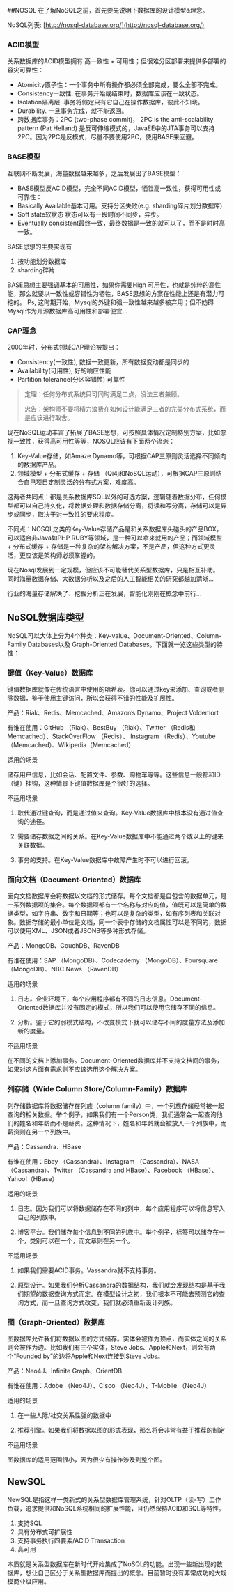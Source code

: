 ##NOSQL
在了解NoSQL之前，首先要先说明下数据库的设计模型&理念。

NoSQL列表: [http://nosql-database.org/](http://nosql-database.org/)

### ACID模型
关系数据库的ACID模型拥有 高一致性 + 可用性；但很难分区部署来提供多部署的容灾可靠性：

- Atomicity原子性：一个事务中所有操作都必须全部完成，要么全部不完成。
- Consistency一致性. 在事务开始或结束时，数据库应该在一致状态。
- Isolation隔离层. 事务将假定只有它自己在操作数据库，彼此不知晓。
- Durability. 一旦事务完成，就不能返回。
- 跨数据库事务：2PC (two-phase commit)， 2PC is the anti-scalability pattern (Pat Helland) 是反可伸缩模式的，JavaEE中的JTA事务可以支持2PC。因为2PC是反模式，尽量不要使用2PC，使用BASE来回避。

### BASE模型
互联网不断发展，海量数据越来越多，之后发展出了BASE模型：

- BASE模型反ACID模型，完全不同ACID模型，牺牲高一致性，获得可用性或可靠性：
- Basically Available基本可用。支持分区失败(e.g. sharding碎片划分数据库)
- Soft state软状态 状态可以有一段时间不同步，异步。
- Eventually consistent最终一致，最终数据是一致的就可以了，而不是时时高一致。

BASE思想的主要实现有

1. 按功能划分数据库
2. sharding碎片

BASE思想主要强调基本的可用性，如果你需要High 可用性，也就是纯粹的高性能，那么就要以一致性或容错性为牺牲，BASE思想的方案在性能上还是有潜力可挖的。
Ps, 这时期开始，Mysql的外键和强一致性越来越多被弃用；但不妨碍Mysql作为开源数据库高可用性和部署便宜…

### CAP理念
2000年时，分布式领域CAP理论被提出：

- Consistency(一致性), 数据一致更新，所有数据变动都是同步的
- Availability(可用性), 好的响应性能
- Partition tolerance(分区容错性) 可靠性

> 定理：任何分布式系统只可同时满足二点，没法三者兼顾。
>
> 忠告：架构师不要将精力浪费在如何设计能满足三者的完美分布式系统，而是应该进行取舍。

现在NoSQL运动丰富了拓展了BASE思想，可按照具体情况定制特别方案，比如忽视一致性，获得高可用性等等，NOSQL应该有下面两个流派：

1. Key-Value存储，如Amaze Dynamo等，可根据CAP三原则灵活选择不同倾向的数据库产品。
2. 领域模型 + 分布式缓存 + 存储 （Qi4j和NoSQL运动），可根据CAP三原则结合自己项目定制灵活的分布式方案，难度高。

这两者共同点：都是关系数据库SQL以外的可选方案，逻辑随着数据分布，任何模型都可以自己持久化，将数据处理和数据存储分离，将读和写分离，存储可以是异步或同步，取决于对一致性的要求程度。

不同点：NOSQL之类的Key-Value存储产品是和关系数据库头碰头的产品BOX，可以适合非Java如PHP RUBY等领域，是一种可以拿来就用的产品；而领域模型 + 分布式缓存 + 存储是一种复杂的架构解决方案，不是产品，但这种方式更灵活，更应该是架构师必须掌握的。

现在Nosql发展到一定规模，但应该不可能替代关系型数据库，只是相互补助。
同时海量数据存储、大数据分析以及之后的人工智能相关的研究都越加清晰…

行业的海量存储解决了、挖掘分析正在发展，智能化刚刚在概念中前行…

## NoSQL数据库类型

NoSQL可以大体上分为4个种类：Key-value、Document-Oriented、Column-Family Databases以及 Graph-Oriented Databases。下面就一览这些类型的特性：

### 键值（Key-Value）数据库

键值数据库就像在传统语言中使用的哈希表。你可以通过key来添加、查询或者删除数据，鉴于使用主键访问，所以会获得不错的性能及扩展性。

产品：Riak、Redis、Memcached、Amazon’s Dynamo、Project Voldemort

有谁在使用：GitHub （Riak）、BestBuy （Riak）、Twitter （Redis和Memcached）、StackOverFlow （Redis）、 Instagram （Redis）、Youtube （Memcached）、Wikipedia（Memcached）

适用的场景

储存用户信息，比如会话、配置文件、参数、购物车等等。这些信息一般都和ID（键）挂钩，这种情景下键值数据库是个很好的选择。

不适用场景

1. 取代通过键查询，而是通过值来查询。Key-Value数据库中根本没有通过值查询的途径。

2. 需要储存数据之间的关系。在Key-Value数据库中不能通过两个或以上的键来关联数据。

3. 事务的支持。在Key-Value数据库中故障产生时不可以进行回滚。

### 面向文档（Document-Oriented）数据库

面向文档数据库会将数据以文档的形式储存。每个文档都是自包含的数据单元，是一系列数据项的集合。每个数据项都有一个名称与对应的值，值既可以是简单的数据类型，如字符串、数字和日期等；也可以是复杂的类型，如有序列表和关联对象。数据存储的最小单位是文档，同一个表中存储的文档属性可以是不同的，数据可以使用XML、JSON或者JSONB等多种形式存储。

产品：MongoDB、CouchDB、RavenDB

有谁在使用：SAP （MongoDB）、Codecademy （MongoDB）、Foursquare （MongoDB）、NBC News （RavenDB）

适用的场景

1. 日志。企业环境下，每个应用程序都有不同的日志信息。Document-Oriented数据库并没有固定的模式，所以我们可以使用它储存不同的信息。

2. 分析。鉴于它的弱模式结构，不改变模式下就可以储存不同的度量方法及添加新的度量。

不适用场景

在不同的文档上添加事务。Document-Oriented数据库并不支持文档间的事务，如果对这方面有需求则不应该选用这个解决方案。

### 列存储（Wide Column Store/Column-Family）数据库

列存储数据库将数据储存在列族（column family）中，一个列族存储经常被一起查询的相关数据。举个例子，如果我们有一个Person类，我们通常会一起查询他们的姓名和年龄而不是薪资。这种情况下，姓名和年龄就会被放入一个列族中，而薪资则在另一个列族中。

产品：Cassandra、HBase

有谁在使用：Ebay （Cassandra）、Instagram （Cassandra）、NASA （Cassandra）、Twitter （Cassandra and HBase）、Facebook （HBase）、Yahoo!（HBase）

适用的场景

1. 日志。因为我们可以将数据储存在不同的列中，每个应用程序可以将信息写入自己的列族中。

2. 博客平台。我们储存每个信息到不同的列族中。举个例子，标签可以储存在一个，类别可以在一个，而文章则在另一个。

不适用场景

1. 如果我们需要ACID事务。Vassandra就不支持事务。

2. 原型设计。如果我们分析Cassandra的数据结构，我们就会发现结构是基于我们期望的数据查询方式而定。在模型设计之初，我们根本不可能去预测它的查询方式，而一旦查询方式改变，我们就必须重新设计列族。

### 图（Graph-Oriented）数据库

图数据库允许我们将数据以图的方式储存。实体会被作为顶点，而实体之间的关系则会被作为边。比如我们有三个实体，Steve Jobs、Apple和Next，则会有两个“Founded by”的边将Apple和Next连接到Steve Jobs。

产品：Neo4J、Infinite Graph、OrientDB

有谁在使用：Adobe （Neo4J）、Cisco （Neo4J）、T-Mobile （Neo4J）

适用的场景

1. 在一些人际/社交关系性强的数据中

2. 推荐引擎。如果我们将数据以图的形式表现，那么将会非常有益于推荐的制定

不适用场景

图数据库的适用范围很小，因为很少有操作涉及到整个图。

## NewSQL

NewSQL是指这样一类新式的关系型数据库管理系统，针对OLTP（读-写）工作负载，追求提供和NoSQL系统相同的扩展性能，且仍然保持ACID和SQL等特性。

1. 支持SQL
2. 具有分布式可扩展性
3. 支持事务执行四要素/ACID Transaction
4. 高可用

本质就是关系型数据库在新时代开始集成了NoSQL的功能。出现一些新出现的数据库，想让自己区分于关系型数据库而提出的概念。目前暂时没有非常成功的大规模商业级应用。
